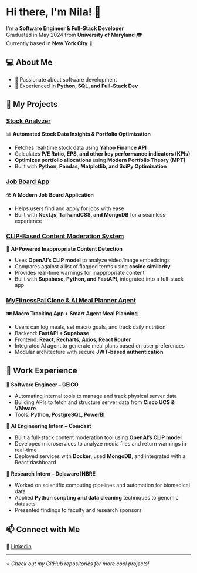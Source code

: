 # Hi there, I'm Nila! 👋

I'm a **Software Engineer & Full-Stack Developer**  
Graduated in May 2024 from **University of Maryland** 🎓  
Currently based in **New York City** 🗽

## 💻 About Me
- 🔹 Passionate about software development  
- 🔹 Experienced in **Python, SQL, and Full-Stack Dev**  

## 🚀 My Projects

### [Stock Analyzer](https://github.com/nilakarthikesan/StockAnalyzer)  
📊 **Automated Stock Data Insights & Portfolio Optimization**  
- Fetches real-time stock data using **Yahoo Finance API**  
- Calculates **P/E Ratio, EPS, and other key performance indicators (KPIs)**  
- **Optimizes portfolio allocations** using **Modern Portfolio Theory (MPT)**  
- Built with **Python, Pandas, Matplotlib, and SciPy Optimization**

### [Job Board App](https://github.com/nilakarthikesan/job-board-app)  
🛠 **A Modern Job Board Application**  
- Helps users find and apply for jobs with ease  
- Built with **Next.js, TailwindCSS, and MongoDB** for a seamless experience

### [CLIP-Based Content Moderation System](https://github.com/nilakarthikesan/clip-content-moderation)  
🧠 **AI-Powered Inappropriate Content Detection**  
- Uses **OpenAI’s CLIP model** to analyze video/image embeddings  
- Compares against a list of flagged terms using **cosine similarity**  
- Provides real-time warnings for inappropriate content  
- Built with **Supabase, Python, and FastAPI**, integrated into a full-stack app

### [MyFitnessPal Clone & AI Meal Planner Agent](https://github.com/nilakarthikesan/fitness-meal-planner)  
🍽 **Macro Tracking App + Smart Agent Meal Planning**  
- Users can log meals, set macro goals, and track daily nutrition  
- Backend: **FastAPI + Supabase**  
- Frontend: **React, Recharts, Axios, React Router**  
- Integrated AI agent to generate meal plans based on user preferences  
- Modular architecture with secure **JWT-based authentication**

## ‎‍💼 Work Experience  

🔧 **Software Engineer – GEICO**  
- Automating internal tools to manage and track physical server data  
- Building APIs to fetch and structure server data from **Cisco UCS & VMware**  
- Tools: **Python, PostgreSQL, PowerBI**

🧠 **AI Engineering Intern – Comcast**  
- Built a full-stack content moderation tool using **OpenAI’s CLIP model**  
- Developed microservices to analyze media files and return warnings in real-time  
- Deployed services with **Docker**, used **MongoDB**, and integrated with a React dashboard  

🔬 **Research Intern – Delaware INBRE**  
- Worked on scientific computing pipelines and automation for biomedical data  
- Applied **Python scripting and data cleaning** techniques to genomic datasets  
- Presented findings to faculty and research sponsors

## 📫 Connect with Me  
🔗 [LinkedIn](https://www.linkedin.com/in/nila-karthikesan/)  

---
⭐️ _Check out my GitHub repositories for more cool projects!_

